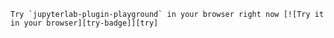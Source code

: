 ```{hint}
Try `jupyterlab-plugin-playground` in your browser right now [![Try it in your browser][try-badge]][try]
```

[try]: ./lite/lab/index.html?path=example.ts
[try-badge]: https://jupyterlite.rtfd.io/en/latest/_static/badge.svg


```{include} ../README.md
```
